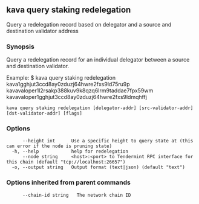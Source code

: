 <!--
title: redelegation
-->
## kava query staking redelegation

Query a redelegation record based on delegator and a source and destination validator address

### Synopsis

Query a redelegation record for an individual delegator between a source and destination validator.

Example:
$ kava query staking redelegation kava1gghjut3ccd8ay0zduzj64hwre2fxs9ld75ru9p kavavaloper1l2rsakp388kuv9k8qzq6lrm9taddae7fpx59wm kavavaloper1gghjut3ccd8ay0zduzj64hwre2fxs9ldmqhffj

```
kava query staking redelegation [delegator-addr] [src-validator-addr] [dst-validator-addr] [flags]
```

### Options

```
      --height int      Use a specific height to query state at (this can error if the node is pruning state)
  -h, --help            help for redelegation
      --node string     <host>:<port> to Tendermint RPC interface for this chain (default "tcp://localhost:26657")
  -o, --output string   Output format (text|json) (default "text")
```

### Options inherited from parent commands

```
      --chain-id string   The network chain ID
```


